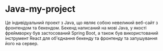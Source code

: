 <h1>  Java-my-project </h1>
Це індивідуальний проект з Java, що являє собою невеликий веб-сайт з фронтендом та бекендом.
Бекенд написаний на мові Java, у якості фреймворку був застосований Spring Boot, а також був використований інструмент React для об'єднання бекенду та фронтенду та запушування його на сервер.
